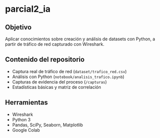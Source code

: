 # parcial2_ia

## Objetivo
Aplicar conocimientos sobre creación y análisis de datasets con Python, a partir de tráfico de red capturado con Wireshark.

## Contenido del repositorio
- Captura real de tráfico de red (`dataset/trafico_red.csv`)
- Análisis con Python (`notebook/analisis_trafico.ipynb`)
- Capturas de evidencia del proceso (`/capturas`)
- Estadísticas básicas y matriz de correlación

## Herramientas
- Wireshark
- Python 3
- Pandas, SciPy, Seaborn, Matplotlib
- Google Colab

